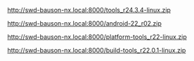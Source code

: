 http://swd-bauson-nx.local:8000/tools_r24.3.4-linux.zip

http://swd-bauson-nx.local:8000/android-22_r02.zip

http://swd-bauson-nx.local:8000/platform-tools_r22-linux.zip

http://swd-bauson-nx.local:8000/build-tools_r22.0.1-linux.zip

